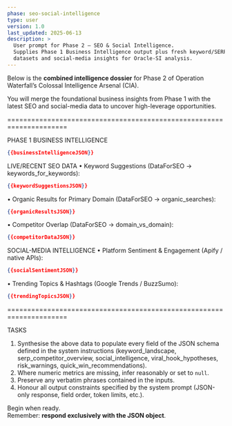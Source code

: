 ```yaml
---
phase: seo-social-intelligence
type: user
version: 1.0
last_updated: 2025-06-13
description: >
  User prompt for Phase 2 — SEO & Social Intelligence.
  Supplies Phase 1 Business Intelligence output plus fresh keyword/SERP
  datasets and social-media insights for Oracle-SI analysis.
---
```


Below is the **combined intelligence dossier** for Phase 2 of Operation Waterfall’s
Colossal Intelligence Arsenal (CIA).

You will merge the foundational business insights from Phase 1 with the
latest SEO and social-media data to uncover high-leverage opportunities.

=====================================================================

PHASE 1 BUSINESS INTELLIGENCE
```json
{{businessIntelligenceJSON}}
```

LIVE/RECENT SEO DATA
• Keyword Suggestions (DataForSEO → keywords_for_keywords):  
```json
{{keywordSuggestionsJSON}}
```

• Organic Results for Primary Domain (DataForSEO → organic_searches):  
```json
{{organicResultsJSON}}
```

• Competitor Overlap (DataForSEO → domain_vs_domain):  
```json
{{competitorDataJSON}}
```

SOCIAL-MEDIA INTELLIGENCE
• Platform Sentiment & Engagement (Apify / native APIs):  
```json
{{socialSentimentJSON}}
```

• Trending Topics & Hashtags (Google Trends / BuzzSumo):  
```json
{{trendingTopicsJSON}}
```

=====================================================================

TASKS
1. Synthesise the above data to populate every field of the JSON schema
   defined in the system instructions (keyword_landscape, serp_competitor_overview,
   social_intelligence, viral_hook_hypotheses, risk_warnings, quick_win_recommendations).
2. Where numeric metrics are missing, infer reasonably or set to `null`.
3. Preserve any verbatim phrases contained in the inputs.
4. Honour all output constraints specified by the system prompt
   (JSON-only response, field order, token limits, etc.).

Begin when ready.  
Remember: **respond exclusively with the JSON object**. 
